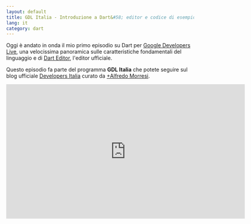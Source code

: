 ```yaml
---
layout: default
title: GDL Italia - Introduzione a Dart&#58; editor e codice di esempio
lang: it
category: dart
---
```


Oggi è andato in onda il mio primo episodio su Dart per [Google Developers Live](https://developers.google.com/live/shows/242142111/), una velocissima panoramica sulle caratteristiche fondamentali del linguaggio e di [Dart Editor](http://dartlang.org/editor), l'editor ufficiale.


Questo episodio fa parte del programma **GDL Italia** che potete seguire sul blog ufficiale [Developers Italia](http://developersitalia.blogspot.it/) curato da [+Alfredo Morresi](https://plus.google.com/108670469644954045753/posts).



<iframe width="640" height="360" src="http://www.youtube.com/embed/wcJ0zJQm7gw" frameborder="0" allowfullscreen></iframe>
